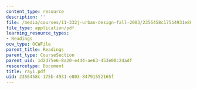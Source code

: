 ```yaml
---
content_type: resource
description: ''
file: /media/courses/11-332j-urban-design-fall-2003/2356458c175b4931e80384791552165f_ray1.pdf
file_type: application/pdf
learning_resource_types:
- Readings
ocw_type: OCWFile
parent_title: Readings
parent_type: CourseSection
parent_uid: 1d2d75e6-8a20-e444-ae63-453e00c24adf
resourcetype: Document
title: ray1.pdf
uid: 2356458c-175b-4931-e803-84791552165f
---
```

